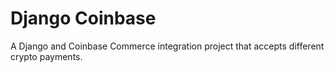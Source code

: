 # Django Coinbase

A Django and Coinbase Commerce integration project that accepts different crypto payments.

